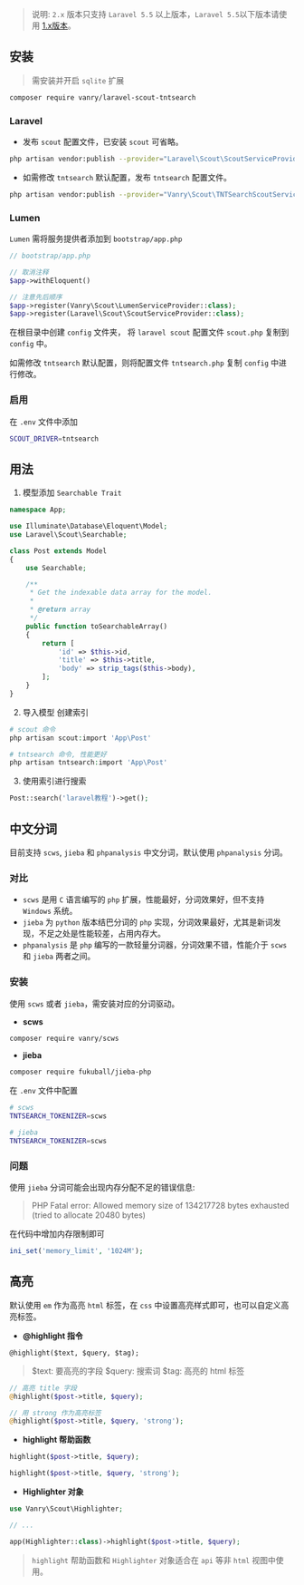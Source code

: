 
> 说明: `2.x` 版本只支持 `Laravel 5.5` 以上版本，`Laravel 5.5`以下版本请使用 [1.x版本](https://github.com/vanry/laravel-scout-tntsearch/tree/1.x)。

## 安装

> 需安装并开启 `sqlite` 扩展

``` bash
composer require vanry/laravel-scout-tntsearch
```

### Laravel

* 发布 `scout` 配置文件，已安装 `scout` 可省略。

```bash
php artisan vendor:publish --provider="Laravel\Scout\ScoutServiceProvider"
```

* 如需修改 `tntsearch` 默认配置，发布 `tntsearch` 配置文件。

```bash
php artisan vendor:publish --provider="Vanry\Scout\TNTSearchScoutServiceProvider"
```

### Lumen

`Lumen` 需将服务提供者添加到 `bootstrap/app.php`

```php
// bootstrap/app.php

// 取消注释
$app->withEloquent()

// 注意先后顺序
$app->register(Vanry\Scout\LumenServiceProvider::class);
$app->register(Laravel\Scout\ScoutServiceProvider::class);
```

在根目录中创建 `config` 文件夹， 将 `laravel scout` 配置文件 `scout.php` 复制到 `config` 中。

如需修改 `tntsearch` 默认配置，则将配置文件 `tntsearch.php` 复制 `config` 中进行修改。

### 启用

在 `.env` 文件中添加

```bash
SCOUT_DRIVER=tntsearch
```

## 用法

1. 模型添加 `Searchable Trait`

```php
namespace App;

use Illuminate\Database\Eloquent\Model;
use Laravel\Scout\Searchable;

class Post extends Model
{
    use Searchable;

    /**
     * Get the indexable data array for the model.
     *
     * @return array
     */
    public function toSearchableArray()
    {
        return [
            'id' => $this->id,
            'title' => $this->title,
            'body' => strip_tags($this->body),
        ];
    }
}
```

2. 导入模型 创建索引

```php
# scout 命令
php artisan scout:import 'App\Post'

# tntsearch 命令, 性能更好
php artisan tntsearch:import 'App\Post'
```

3. 使用索引进行搜索

```php
Post::search('laravel教程')->get();
```


## 中文分词

目前支持 `scws`, `jieba` 和 `phpanalysis` 中文分词，默认使用 `phpanalysis` 分词。

### 对比

* `scws` 是用 `C` 语言编写的 `php` 扩展，性能最好，分词效果好，但不支持 `Windows` 系统。
* `jieba` 为 `python` 版本结巴分词的 `php` 实现，分词效果最好，尤其是新词发现，不足之处是性能较差，占用内存大。
* `phpanalysis` 是 `php` 编写的一款轻量分词器，分词效果不错，性能介于 `scws` 和 `jieba` 两者之间。

### 安装

使用 `scws` 或者 `jieba`，需安装对应的分词驱动。

- **scws**

```bash
composer require vanry/scws
```

- **jieba**

```bash
composer require fukuball/jieba-php
```

在 `.env` 文件中配置

```bash
# scws
TNTSEARCH_TOKENIZER=scws

# jieba
TNTSEARCH_TOKENIZER=scws
```

### 问题

使用 `jieba` 分词可能会出现内存分配不足的错误信息:

> PHP Fatal error:  Allowed memory size of 134217728 bytes exhausted (tried to allocate 20480 bytes)

在代码中增加内存限制即可

```php
ini_set('memory_limit', '1024M');
```

## 高亮

默认使用 `em` 作为高亮 `html` 标签，在 `css` 中设置高亮样式即可，也可以自定义高亮标签。

* **@highlight 指令**

```
@highlight($text, $query, $tag);
```
> $text: 要高亮的字段
> $query: 搜索词
> $tag: 高亮的 html 标签

```php
// 高亮 title 字段
@highlight($post->title, $query);

// 用 strong 作为高亮标签
@highlight($post->title, $query, 'strong');
```

* **highlight 帮助函数**

```php
highlight($post->title, $query);

highlight($post->title, $query, 'strong');
```

* **Highlighter 对象**

```php
use Vanry\Scout\Highlighter;

// ...

app(Highlighter::class)->highlight($post->title, $query);
```

> `highlight` 帮助函数和 `Highlighter` 对象适合在 `api` 等非 `html` 视图中使用。

